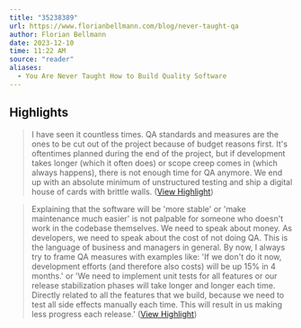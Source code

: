 ```yaml
---
title: "35238389"
url: https://www.florianbellmann.com/blog/never-taught-qa
author: Florian Bellmann
date: 2023-12-10
time: 11:22 AM
source: "reader"
aliases:
  - You Are Never Taught How to Build Quality Software
---
```

## Highlights
> I have seen it countless times. QA standards and measures are the ones to be cut out of the project because of budget reasons first. It's oftentimes planned during the end of the project, but if development takes longer (which it often does) or scope creep comes in (which always happens), there is not enough time for QA anymore. We end up with an absolute minimum of unstructured testing and ship a digital house of cards with brittle walls. ([View Highlight](https://read.readwise.io/read/01hh7d1m00hwr4xxsratrk5p9k))

> Explaining that the software will be 'more stable' or 'make maintenance much easier' is not palpable for someone who doesn't work in the codebase themselves. We need to speak about money. As developers, we need to speak about the cost of not doing QA. This is the language of business and managers in general. By now, I always try to frame QA measures with examples like: 'If we don't do it now, development efforts (and therefore also costs) will be up 15% in 4 months.' or 'We need to implement unit tests for all features or our release stabilization phases will take longer and longer each time. Directly related to all the features that we build, because we need to test all side effects manually each time. This will result in us making less progress each release.' ([View Highlight](https://read.readwise.io/read/01hh7d4x78r41xvkm05vkb890p))